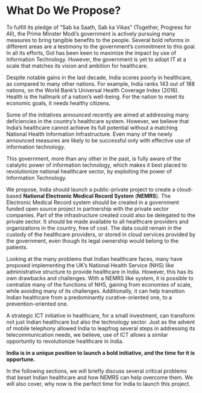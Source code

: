 # What Do We Propose?

To fulfill its pledge of “Sab ka Saath, Sab ka Vikas” \(Together, Progress for All\), the Prime Minster Modi’s government is actively pursuing many measures to bring tangible benefits to the people. Several bold reforms in different areas are a testimony to the government’s commitment to this goal. In all its efforts, GoI has been keen to maximize the impact by use of Information Technology. However, the government is yet to adopt IT at a scale that matches its vision and ambition for healthcare.

Despite notable gains in the last decade, India scores poorly in healthcare, as compared to many other nations. For example, India ranks 143 out of 188 nations, on the World Bank’s Universal Health Coverage Index \(2016\). Health is the hallmark of a nation’s well-being. For the nation to meet its economic goals, it needs healthy citizens.

Some of the initiatives announced recently are aimed at addressing many deficiencies in the country’s healthcare system. However, we believe that India’s healthcare cannot achieve its full potential without a matching National Health Information Infrastructure. Even many of the newly announced measures are likely to be successful only with effective use of information technology.

This government, more than any other in the past, is fully aware of the catalytic power of information technology, which makes it best placed to revolutionize national healthcare sector, by exploiting the power of Information Technology.

We propose, India should launch a public-private project to create a cloud-based **National Electronic Medical Record System** \(**NEMRS**\). The Electronic Medical Record system should be created in a government funded open source project in partnership with the private sector companies. Part of the infrastructure created could also be delegated to the private sector. It should be made available to all healthcare providers and organizations in the country, free of cost. The data could remain in the custody of the healthcare providers, or stored in cloud services provided by the government, even though its legal ownership would belong to the patients.

Looking at the many problems that Indian healthcare faces, many have proposed implementing the UK’s National Health Service \(NHS\) like administrative structure to provide healthcare in India. However, this has its own drawbacks and challenges. With a NEMRS like system, it is possible to centralize many of the functions of NHS, gaining from economies of scale, while avoiding many of its challenges. Additionally, it can help transition Indian healthcare from a predominantly curative-oriented one, to a prevention-oriented one.

A strategic ICT initiative in healthcare, for a small investment, can transform not just Indian healthcare but also the technology sector. Just as the advent of mobile telephony allowed India to leapfrog several steps in addressing its telecommunication needs, we believe, use of ICT allows a similar opportunity to revolutionize healthcare in India.

**India is in a unique position to launch a bold initiative, and the time for it is opportune.**

In the following sections, we will briefly discuss several critical problems that beset Indian healthcare and how NEMRS can help overcome them. We will also cover, why now is the perfect time for India to launch this project.

